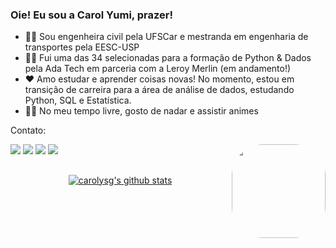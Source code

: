 ### Oie! Eu sou a Carol Yumi, prazer!

- 👩‍🎓 Sou engenheira civil pela UFSCar e mestranda em engenharia de transportes pela EESC-USP
- 👩‍💻 Fui uma das 34 selecionadas para a formação de Python & Dados pela Ada Tech em parceria com a Leroy Merlin (em andamento!)
- ❤  Amo estudar e aprender coisas novas! No momento, estou em transição de carreira para a área de análise de dados, estudando Python, SQL e Estatística.
- 🏊‍♀️ No meu tempo livre, gosto de nadar e assistir animes

Contato:

<div> 
  <a href="https://carolysg.github.io/" target="_blank"><img src="https://img.shields.io/badge/-Portfólio-%23AD0C6D?style=for-the-badge&Color=white" target="_blank"></a>
  <a href="https://drive.google.com/file/d/1e3Yrpk1pugne5DG8m9oM3ZLQeEH-U-rH/view?usp=sharing" target="_blank"><img src="https://img.shields.io/badge/-Currículo-%23103B13?style=for-the-badge&Color=white" target="_blank"></a>
  <a href = "mailto:carolinagoshima@gmail.com"><img src="https://img.shields.io/badge/-Gmail-%23333?style=for-the-badge&logo=gmail&logoColor=white" target="_blank"></a>
  <a href="https://www.linkedin.com/in/carolyumi" target="_blank"><img src="https://img.shields.io/badge/-LinkedIn-%230077B5?style=for-the-badge&logo=linkedin&logoColor=white" target="_blank"></a>
  <img align="right" height="150" style="border-radius:50px;" src="https://cdn.picrew.me/shareImg/org/202302/338224_eKOs7IZN.png">
</div>

##

<p align="center">
  <a href="https://github.com/carolysg/github-readme-stats"><img align="center" src="https://github-readme-stats.zohan.tech/api?username=carolysg&count_private=true&show_icons=true&include_all_commits=true&hide_border=true&theme=dracula" alt="carolysg's github stats" /></a>
  </a>
</p>

